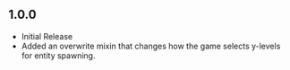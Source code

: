 ## 1.0.0
* Initial Release
* Added an overwrite mixin that changes how the game selects y-levels for entity spawning.